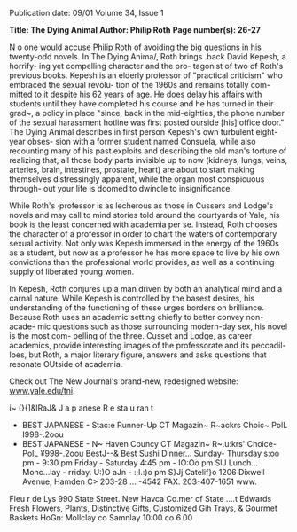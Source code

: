 Publication date: 09/01
Volume 34, Issue 1

**Title: The Dying Animal**
**Author: Philip Roth**
**Page number(s): 26-27**

N
o one would accuse Philip Roth of 
avoiding the big questions in his 
twenty-odd novels. In The Dying Anima/, 
Roth brings .back David Kepesh, a horrify-
ing yet compelling character and the pro-
tagonist of two of Roth's previous books. 
Kepesh is an elderly professor of "practical 
criticism" who embraced the sexual revolu-
tion of the 1960s and remains totally com-
mitted to it despite his 62 years of age. He 
does delay his affairs with students until 
they have completed his course and he has 
turned in their grad~, a policy in place 
"since, back in the mid-eighties, the phone 
number of the sexual harassment hotline 
was first posted ourside [his] office door." 
The Dying Animal describes in first person 
Kepesh's own turbulent eight-year obses-
sion with a former student named 
Consuela, while also recounting many of 
his past exploits and describing the old 
man's torture of realizing that, 
all those body parts invisible up to 
now (kidneys, lungs, veins, arteries, 
brain, intestines, prostate, heart) are 
about to start making themselves 
distressingly apparent, while the 
organ most conspicuous through-
out your life is doomed to dwindle 
to insignificance. 

While Roth's ·professor is as lecherous 
as those in Cussers and Lodge's novels and 
may call to mind stories told around the 
courtyards of Yale, his book is the least 
concerned with academia per se. Instead, 
Roth chooses the character of a professor in 
order to chart the waters of contemporary 
sexual activity. Not only was Kepesh 
immersed in the energy of the 1960s as a 
student, but now as a professor he has more 
space to live by his own convictions than 
the professional world provides, as well as a 
continuing supply of liberated young 
women. 

In Kepesh, Roth conjures up a man 
driven by both an analytical mind and a 
carnal nature. While Kepesh is controlled 
by the basest desires, his understanding of 
the functioning of these urges borders on 
brilliance. Because Roth uses an academic 
setting chiefly to better convey non-acade-
mic questions such as those surrounding 
modern-day sex, his novel is the most com-
pelling of the three. Cusset and Lodge, as 
career academics, provide interesting 
images of the professorate and its peccadil-
loes, but Roth, a major literary figure, 
answers and asks questions that resonate 
OUtside of academia. 


Check out The New Journal's 
brand-new, 
redesigned website: 
www.yale.edu/tni.


i~ (}{]&lRaJ& 
J a p anese R e sta u ran t 
* BEST JAPANESE - Stac:e Runner-Up 
CT Magazin~ R~ackrs Choic~ PolL I998-.2oou 
* BEST JAPANESE - N~ 
Haven Councy 
CT Magazin~ R~.u:krs' Choice- PolL ¥998-.2oou
BestJ--& 
Best Sushi 
Dinner... Sunday- Thursday s:oo pm - 9:30 pm 
Friday - Saturday 4:45 pm - IO:Oo pm 
SlJ 
Lunch... 
Monc...lay - rriday. U:)O aJn - :;l.:)o pm 
S}Jj Catelif}o 
1206 Dixwell Avenue, Hamden 
C> 
203-28 ... -4542 
FAX. 203-407-1651 
www.


Fleu r de Lys 
990 State Street. New Havca 
Co.mer of State ....t Edwards 
Fresh Flowers, Plants, 
Distinctive Gifts, 
Customized Gih Trays, 
& Gourmet Baskets 
HoGn: Mollclay co Samnlay 
10:00 co 6.00